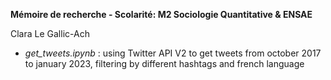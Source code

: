 
**Mémoire de recherche - Scolarité: M2 Sociologie Quantitative & ENSAE**

Clara Le Gallic-Ach

- _get_tweets.ipynb_ : using Twitter API V2 to get tweets from october 2017 to january 2023, filtering by different hashtags and french language
